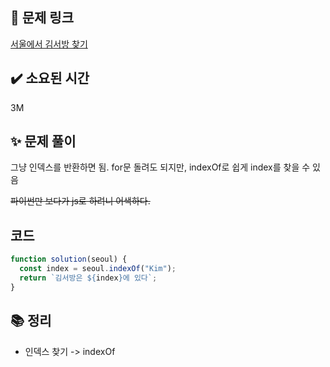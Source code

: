 ## 🔗 문제 링크

[서울에서 김서방 찾기](https://school.programmers.co.kr/learn/courses/30/lessons/12919)

## ✔️ 소요된 시간

3M

## ✨ 문제 풀이

그냥 인덱스를 반환하면 됨.
for문 돌려도 되지만, indexOf로 쉽게 index를 찾을 수 있음

~~파이썬만 보다가 js로 하려니 어색하다.~~

## 코드

```javascript
function solution(seoul) {
  const index = seoul.indexOf("Kim");
  return `김서방은 ${index}에 있다`;
}
```

## 📚 정리

- 인덱스 찾기 -> indexOf
